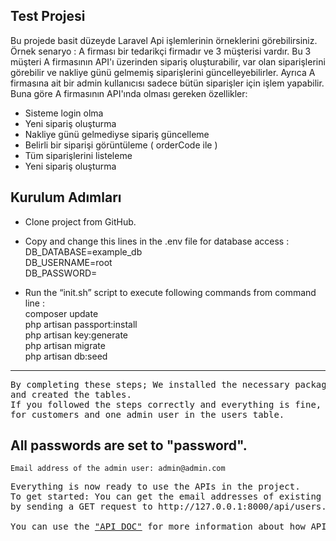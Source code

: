 ## Test Projesi

Bu projede basit düzeyde Laravel Api işlemlerinin örneklerini  görebilirsiniz. <br>
Örnek senaryo : A firması bir tedarikçi firmadır ve 3 müşterisi vardır. Bu 3 müşteri A firmasının
API'ı üzerinden sipariş oluşturabilir, var olan siparişlerini görebilir ve 
nakliye günü gelmemiş siparişlerini güncelleyebilirler. Ayrıca A firmasına ait bir admin kullanıcısı sadece bütün siparişler için işlem yapabilir. <br>
Buna göre A firmasının API'ında olması gereken özellikler:
<ul>
    <li>Sisteme login olma</li>
    <li>Yeni sipariş oluşturma</li>
    <li>Nakliye günü gelmediyse sipariş güncelleme</li>
    <li>Belirli bir siparişi görüntüleme ( orderCode ile )</li>
    <li>Tüm siparişlerini listeleme</li>
    <li>Yeni sipariş oluşturma</li>
</ul>

## Kurulum Adımları

- Clone project from GitHub.

- Copy and change this lines in the .env file for database access :    <br>
    DB_DATABASE=example_db  <br>
    DB_USERNAME=root  <br>
    DB_PASSWORD=  <br>


- Run the “init.sh” script to execute following commands from command line :   <br>
    composer update  <br>
    php artisan passport:install  <br>
    php artisan key:generate  <br>
    php artisan migrate  <br>
    php artisan db:seed  <br>

<hr>
<pre>
By completing these steps; We installed the necessary packages, made the necessary settings for the database connection,
and created the tables.
If you followed the steps correctly and everything is fine, there should be 3 records created using "factory"
for customers and one admin user in the users table. 
</pre>

## All passwords are set to "password".
 	Email address of the admin user: admin@admin.com

<pre>
Everything is now ready to use the APIs in the project.
To get started: You can get the email addresses of existing users 
by sending a GET request to http://127.0.0.1:8000/api/users.

You can use the <a href="https://github.com/madilekci/laravelApiExamples/blob/main/Api%20Doc.pdf">"API DOC"</a> for more information about how APIs can be used.
</pre>
